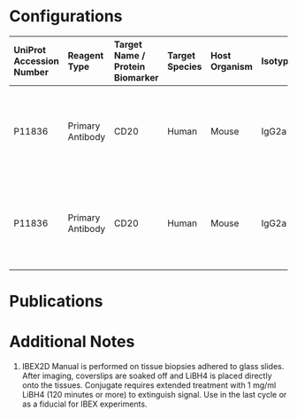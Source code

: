 # Configurations

| UniProt Accession Number   | Reagent Type     | Target Name / Protein Biomarker   | Target Species   | Host Organism   | Isotype   | Clonality   | Vendor                   | Catalog Number   | Conjugate   | RRID        | Availability   | Method        | Tissue Preservation   | Target Tissue   | Tissue State              | Detergent         | Antigen Retrieval Conditions                                       | Dye Inactivation Conditions             | Recommend   | Agree               | Disagree   | Contributor         | Notes       |
|:---------------------------|:-----------------|:----------------------------------|:-----------------|:----------------|:----------|:------------|:-------------------------|:-----------------|:------------|:------------|:---------------|:--------------|:----------------------|:----------------|:--------------------------|:------------------|:-------------------------------------------------------------------|:----------------------------------------|:------------|:--------------------|:-----------|:--------------------|:------------|
| P11836                     | Primary Antibody | CD20                              | Human            | Mouse           | IgG2a     | L26         | Thermo Fisher Scientific | 42-0202-82       | eF615       | AB_10853517 | Stock          | IBEX2D Manual | FFPE                  | Lymph Node      | Metastatic Ovarian Cancer | 0.3% Triton-X-100 | pH 9.5 for 15 minutes in a pressure cooker (Borg Decloaker BD1000) | 1 mg/ml LiBH4 for more than 120 minutes | Yes         | 0000-0001-9561-4256 | NA         | 0000-0001-9561-4256 | [1](#notes) |
| P11836                     | Primary Antibody | CD20                              | Human            | Mouse           | IgG2a     | L26         | Thermo Fisher Scientific | 42-0202-82       | eF615       | AB_10853517 | Stock          | IBEX2D Manual | FFPE                  | Tonsil          | Metastatic Ovarian Cancer | 0.3% Triton-X-100 | pH 9.5 for 15 minutes in a pressure cooker (Borg Decloaker BD1000) | 1 mg/ml LiBH4 for more than 120 minutes | Yes         | 0000-0001-9561-4256 | NA         | 0000-0001-9561-4256 | [1](#notes) |

# Publications



# Additional Notes

<a name="notes"></a>
1. IBEX2D Manual is performed on tissue biopsies adhered to glass slides. After imaging, coverslips are soaked off and LiBH4 is placed directly onto the tissues. Conjugate requires extended treatment with 1 mg/ml LiBH4 (120 minutes or more) to extinguish signal. Use in the last cycle or as a fiducial for IBEX experiments.
